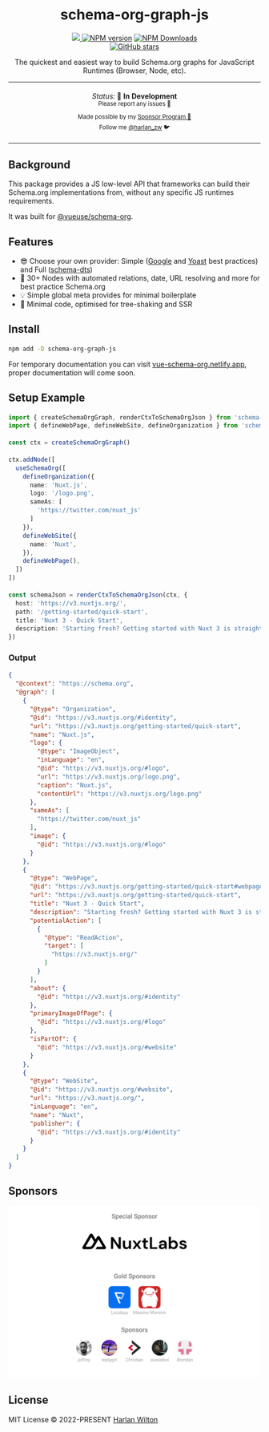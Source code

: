 <h1 align='center'>schema-org-graph-js</h1>

<p align="center">
<a href='https://github.com/harlan-zw/schema-org-graph-js/actions/workflows/test.yml'>
<img src='https://github.com/harlan-zw/schema-org-graph-js/actions/workflows/test.yml/badge.svg' >
</a>
<a href="https://www.npmjs.com/package/schema-org-graph-js" target="__blank"><img src="https://img.shields.io/npm/v/schema-org-graph-js?color=2B90B6&label=" alt="NPM version"></a>
<a href="https://www.npmjs.com/package/schema-org-graph-js" target="__blank"><img alt="NPM Downloads" src="https://img.shields.io/npm/dm/schema-org-graph-js?color=349dbe&label="></a>
<br>
<a href="https://github.com/harlan-zw/schema-org-graph-js" target="__blank"><img alt="GitHub stars" src="https://img.shields.io/github/stars/harlan-zw/schema-org-graph-js?style=social"></a>
</p>

<p align="center">
The quickest and easiest way to build Schema.org graphs for JavaScript Runtimes (Browser, Node, etc).
</p>

<p align="center">
<table>
<tbody>
<td align="center">
<img width="2000" height="0" /><br>
<i>Status:</i> <b>🔨 In Development</b> <br>
<sup> Please report any issues 🐛</sup><br>
<sub>Made possible by my <a href="https://github.com/sponsors/harlan-zw">Sponsor Program 💖</a><br> Follow me <a href="https://twitter.com/harlan_zw">@harlan_zw</a> 🐦</sub><br>
<img width="2000" height="0" />
</td>
</tbody>
</table>
</p>

## Background

This package provides a JS low-level API that frameworks can build their Schema.org implementations from, without any specific
JS runtimes requirements.

It was built for [@vueuse/schema-org](https://github.com/vueuse/schema-org).

## Features

- 😎 Choose your own provider: Simple ([Google](https://developers.google.com/search/docs/advanced/structured-data/search-gallery) and [Yoast](https://developer.yoast.com/features/schema/overview) best practices) and Full ([schema-dts](https://github.com/google/schema-dts))
- 🧙 30+ Nodes with automated relations, date, URL resolving and more for best practice Schema.org
- 💡 Simple global meta provides for minimal boilerplate
- 🌳 Minimal code, optimised for tree-shaking and SSR

## Install

```bash
npm add -D schema-org-graph-js
```

For temporary documentation you can visit [vue-schema-org.netlify.app](https://vue-schema-org.netlify.app/), proper documentation
will come soon.

## Setup Example

```ts
import { createSchemaOrgGraph, renderCtxToSchemaOrgJson } from 'schema-org-graph-js'
import { defineWebPage, defineWebSite, defineOrganization } from 'schema-org-graph-js/simple'

const ctx = createSchemaOrgGraph()

ctx.addNode([
  useSchemaOrg([
    defineOrganization({
      name: 'Nuxt.js',
      logo: '/logo.png',
      sameAs: [
        'https://twitter.com/nuxt_js'
      ]
    }),
    defineWebSite({
      name: 'Nuxt',
    }),
    defineWebPage(),
  ])
])

const schemaJson = renderCtxToSchemaOrgJson(ctx, {
  host: 'https://v3.nuxtjs.org/',
  path: '/getting-started/quick-start',
  title: 'Nuxt 3 - Quick Start',
  description: 'Starting fresh? Getting started with Nuxt 3 is straightforward!', 
})
```

### Output

```json
{
  "@context": "https://schema.org",
  "@graph": [
    {
      "@type": "Organization",
      "@id": "https://v3.nuxtjs.org/#identity",
      "url": "https://v3.nuxtjs.org/getting-started/quick-start",
      "name": "Nuxt.js",
      "logo": {
        "@type": "ImageObject",
        "inLanguage": "en",
        "@id": "https://v3.nuxtjs.org/#logo",
        "url": "https://v3.nuxtjs.org/logo.png",
        "caption": "Nuxt.js",
        "contentUrl": "https://v3.nuxtjs.org/logo.png"
      },
      "sameAs": [
        "https://twitter.com/nuxt_js"
      ],
      "image": {
        "@id": "https://v3.nuxtjs.org/#logo"
      }
    },
    {
      "@type": "WebPage",
      "@id": "https://v3.nuxtjs.org/getting-started/quick-start#webpage",
      "url": "https://v3.nuxtjs.org/getting-started/quick-start",
      "title": "Nuxt 3 - Quick Start",
      "description": "Starting fresh? Getting started with Nuxt 3 is straightforward!",
      "potentialAction": [
        {
          "@type": "ReadAction",
          "target": [
            "https://v3.nuxtjs.org/"
          ]
        }
      ],
      "about": {
        "@id": "https://v3.nuxtjs.org/#identity"
      },
      "primaryImageOfPage": {
        "@id": "https://v3.nuxtjs.org/#logo"
      },
      "isPartOf": {
        "@id": "https://v3.nuxtjs.org/#website"
      }
    },
    {
      "@type": "WebSite",
      "@id": "https://v3.nuxtjs.org/#website",
      "url": "https://v3.nuxtjs.org/",
      "inLanguage": "en",
      "name": "Nuxt",
      "publisher": {
        "@id": "https://v3.nuxtjs.org/#identity"
      }
    }
  ]
}
```


## Sponsors

<p align="center">
  <a href="https://raw.githubusercontent.com/harlan-zw/static/main/sponsors.svg">
    <img src='https://raw.githubusercontent.com/harlan-zw/static/main/sponsors.svg'/>
  </a>
</p>


## License

MIT License © 2022-PRESENT [Harlan Wilton](https://github.com/harlan-zw)
